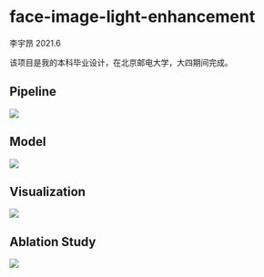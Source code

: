 # face-image-light-enhancement

李宇昂  2021.6

该项目是我的本科毕业设计，在北京邮电大学，大四期间完成。

## Pipeline

![](https://github.com/leolya/face-image-light-enhancement/tree/main/assets/pipeline.jpg)

## Model

![](https://github.com/leolya/face-image-light-enhancement/tree/main/assets/network.jpg)

## Visualization

![](https://github.com/leolya/face-image-light-enhancement/tree/main/assets/visual.jpg)

## Ablation Study

![](https://github.com/leolya/face-image-light-enhancement/tree/main/assets/result.jpg)